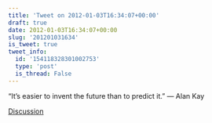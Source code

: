 ```yaml
---
title: 'Tweet on 2012-01-03T16:34:07+00:00'
draft: true
date: 2012-01-03T16:34:07+00:00
slug: '201201031634'
is_tweet: true
tweet_info:
  id: '154118328301002753'
  type: 'post'
  is_thread: False
---
```




“It’s easier to invent the future than to predict it.” — Alan Kay

[Discussion](https://x.com/sytelus/status/154118328301002753)
